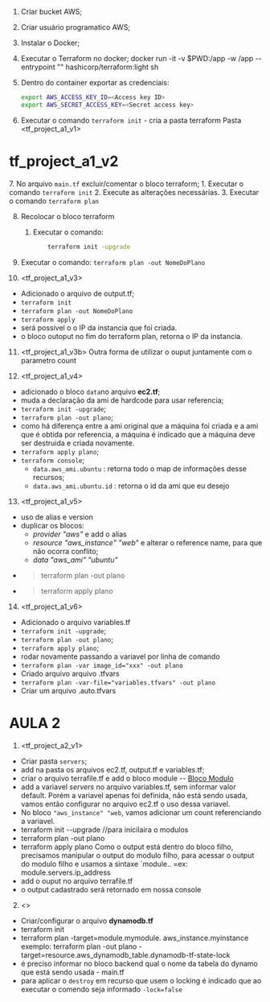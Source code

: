 1. Criar bucket AWS;

2. Criar usuário programatico AWS;

3. Instalar o Docker;

4. Executar o Terraform no docker;
docker run -it -v $PWD:/app -w /app --entrypoint "" hashicorp/terraform:light sh 

5. Dentro do container exportar as credenciais: 
    ~~~sh
    export AWS_ACCESS_KEY_ID=<Access key ID>
    export AWS_SECRET_ACCESS_KEY=<Secret access key>
    ~~~

6. Executar o comando `terraform init` - cria a pasta terraform
    Pasta <tf_project_a1_v1>

# tf_project_a1_v2
[//]: # (Mudando de backend remoto para local)
7. No arquivo `main.tf` excluir/comentar o bloco terraform;
    1. Executar o comando `terraform init`
    2. Execute as alterações necessárias.
    3. Executar o comando `terraform plan`

8. Recolocar o bloco terraform
    1. Executar o comando:
        ```sh
            terraform init -upgrade
        ```

9. Executar o comando: 
    `terraform plan -out NomeDoPlano`
  

10. <tf_project_a1_v3>
- Adicionado o arquivo de output.tf;
- `terraform init`
- `terraform plan -out NomeDoPlano`
- `terraform apply`
- será possivel o o IP da instancia que foi criada.
- o bloco outoput no fim do terraform plan, retorna o IP da instancia.

11. <tf_project_a1_v3b>
Outra forma de utilizar o ouput juntamente com o parametro count

12. <tf_project_a1_v4>
- adicionado o bloco `data`no arquivo **ec2.tf**;
- muda a declaração da ami de hardcode para usar referencia;
- `terraform init -upgrade`;
- `terraform plan -out plano`;
- como há diferença entre a ami original que a máquina foi criada e a ami que é obtida por referencia, a máquina é indicado que a máquina deve ser destruida e criada novamente.
- `terraform apply plano`;
- `terraform console`;
    - `data.aws_ami.ubuntu` : retorna todo o map de informações desse recursos;
    - `data.aws_ami.ubuntu.id` : retorna o id da ami que eu desejo

13. <tf_project_a1_v5>
- uso de alias e version
- duplicar os blocos:
    - *provider "aws"* e add o alias
    - *resource "aws_instance" "web"* e alterar o reference name, para que não ocorra conflito;
    - *data "aws_ami" "ubuntu"*
- > terraform plan -out plano
- > terraform apply plano

14. <tf_project_a1_v6>
- Adicionado o arquivo variables.tf
- `terraform init -upgrade`;
- `terraform plan -out plano`;
- `terraform apply plano`;
- rodar novamente passando a variavel por linha de comando
- `terraform plan -var image_id="xxx" -out plano`
- Criado arquivo arquivo .tfvars
- `terraform plan -var-file="variables.tfvars" -out plano`
- Criar um arquivo .auto.tfvars

# AULA 2
1. <tf_project_a2_v1> 
- Criar pasta `servers`;
- add na pasta os arquivos ec2.tf, output.tf e variables.tf;
- criar o arquivo terrafile.tf e add o bloco module -- [Bloco Modulo](https://www.terraform.io/docs/language/modules/syntax.html)
- add a variavel _servers_ no arquivo variables.tf, sem informar valor default.
Porém a variavel apenas foi definida, não está sendo usada, vamos então configurar no arquivo ec2.tf o uso dessa variavel. 
- No bloco `"aws_instance" "web`, vamos adicionar um count referenciando a variavel.
- terraform init --upgrade //para inicilaira o modulos
- terraform plan -out plano
- terraform apply plano
Como o output está dentro do bloco filho, precisamos manipular o output do modulo filho, para acessar o output do modulo filho e usamos a sintaxe `module.<NomeDoModulo>.<NomeDoOutputDoModuloFilho> =ex: module.servers.ip_address
- add o ouput no arquivo terrafile.tf
- o output cadastrado será retornado em nossa console

2. <>
- Criar/configurar o arquivo **dynamodb.tf**
- terraform init
- terraform plan -target=module.mymodule. aws_instance.myinstance
exemplo: terraform plan -out plano -target=resource.aws_dynamodb_table.dynamodb-tf-state-lock
- é preciso informar no bloco backend qual o nome da tabela do dynamo que está sendo usada - main.tf
- para aplicar o `destroy` em recurso que usem o locking é indicado que ao executar o comendo seja informado `-lock=false`